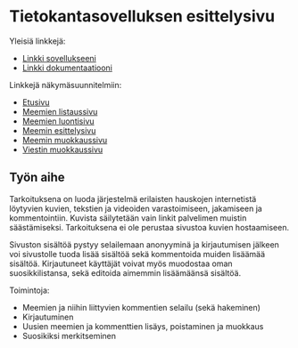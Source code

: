 # Tietokantasovelluksen esittelysivu

Yleisiä linkkejä:

* [Linkki sovellukseeni](http://sobackr.users.cs.helsinki.fi/memeDB/)
* [Linkki dokumentaatiooni](doc/dokumentaatio.pdf)

Linkkejä näkymäsuunnitelmiin:

- [Etusivu](http://sobackr.users.cs.helsinki.fi/memeDB/)
- [Meemien listaussivu](http://sobackr.users.cs.helsinki.fi/memeDB/memes)
- [Meemien luontisivu](http://sobackr.users.cs.helsinki.fi/memeDB/memes/create)
- [Meemin esittelysivu](http://sobackr.users.cs.helsinki.fi/memeDB/memes/1)
- [Meemin muokkaussivu](http://sobackr.users.cs.helsinki.fi/memeDB/memes/1/edit)
- [Viestin muokkaussivu](http://sobackr.users.cs.helsinki.fi/memeDB/message/1/edit)

## Työn aihe

Tarkoituksena on luoda järjestelmä erilaisten hauskojen internetistä löytyvien kuvien, tekstien ja videoiden varastoimiseen, jakamiseen ja kommentointiin. Kuvista säilytetään vain
linkit palvelimen muistin säästämiseksi. Tarkoituksena ei ole perustaa sivustoa kuvien hostaamiseen.

Sivuston sisältöä pystyy selailemaan anonyyminä ja kirjautumisen jälkeen voi sivustolle tuoda lisää sisältöä sekä kommentoida muiden lisäämää sisältöä. Kirjautuneet käyttäjät voivat myös muodostaa oman suosikkilistansa, sekä editoida aimemmin lisäämäänsä sisältöä.

Toimintoja:
- Meemien ja niihin liittyvien kommentien selailu (sekä hakeminen)
- Kirjautuminen
- Uusien meemien ja kommenttien lisäys, poistaminen ja muokkaus
- Suosikiksi merkitseminen
